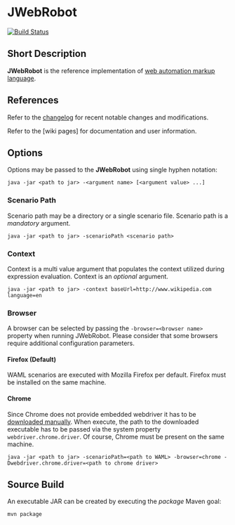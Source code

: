 # JWebRobot

[![Build Status](https://travis-ci.org/automate-website/jwebrobot.svg?branch=master)](https://travis-ci.org/automate-website/jwebrobot)

## Short Description

**JWebRobot** is the reference implementation of [web automation markup language].

## References
Refer to the [changelog] for recent notable changes and modifications.

Refer to the [wiki pages] for documentation and user information.

## Options
Options may be passed to the **JWebRobot** using single hyphen notation:

```
java -jar <path to jar> -<argument name> [<argument value> ...]
```

### Scenario Path
Scenario path may be a directory or a single scenario file. Scenario path is a *mandatory* argument.

```
java -jar <path to jar> -scenarioPath <scenario path>
```

### Context
Context is a multi value argument that populates the context utilized during expression evaluation. Context is an *optional* argument.

```
java -jar <path to jar> -context baseUrl=http://www.wikipedia.com language=en
```

### Browser

A browser can be selected by passing the ```-browser=<browser name>``` property when running JWebRobot. Please consider 
that some browsers require additional configuration parameters.

#### Firefox (Default)

WAML scenarios are executed with Mozilla Firefox per default. Firefox must be installed on the same machine.  

#### Chrome

Since Chrome does not provide embedded webdriver it has to be [downloaded manually](webdriver-chrome). When execute, the 
path to the downloaded executable has to be passed via the system property ```webdriver.chrome.driver```. Of course, 
Chrome must be present on the same machine.

```
java -jar <path to jar> -scenarioPath=<path to WAML> -browser=chrome -Dwebdriver.chrome.driver=<path to chrome driver>
```

## Source Build

An executable JAR can be created by executing the _package_ Maven goal:

```
mvn package
```

[webdriver-chrome]: http://chromedriver.storage.googleapis.com/index.html
[changelog]: CHANGELOG.md
[web automation markup language]: https://github.com/automate-website/waml